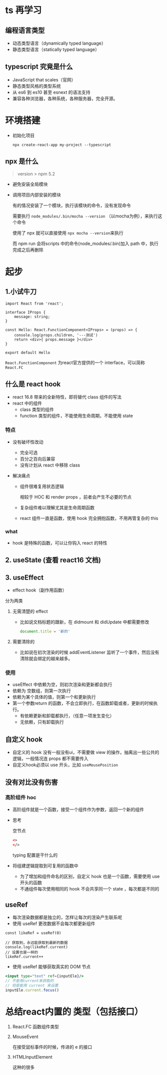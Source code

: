 # ts 再学习

## 编程语言类型

* 动态类型语言（dynamically typed language）
* 静态类型语言（statically typed language）

## typescript 究竟是什么

* JavaScript that scales（官网）
* 静态类型风格的类型系统
* 从 es6 到 es10 甚至 esnext 的语法支持
* 兼容各种浏览器，各种系统，各种服务器，完全开源。

# 环境搭建

* 初始化项目

  ```shell
  npx create-react-app my-project --typescript
  ```

## npx 是什么

>  version > npm 5.2

* 避免安装全局模块

* 调用项目内部安装的模块

  有的情况安装了一个模块，执行该模块的命令，没有发现命令

  需要执行 `node_modules/.bin/mocha --version` （以mocha为例），来执行这个命令

  使用了 npx 就可以直接使用 `npx mocha --version`来执行

  而 npm run 会将scripts 中的命令(node_modules/.bin)加入 path 中，执行完成之后再删除

# 起步

## 1.小试牛刀

```tsx
import React from 'react';

interface IProps {
    message: string;
}

const Hello: React.FunctionComponent<IProps> = (props) => {
    console.log(props.children, '---测试')
    return <div>{ props.message }</div>
}

export default Hello
```

`React.FunctionComponent` 为react官方提供的一个 interface，可以简称 `React.FC`

## 什么是 react hook

* react 16.8 带来的全新特性，即将替代 class 组件的写法
* react 中的组件
  * class 类型的组件
  * function 类型的组件，不能使用生命周期，不能使用 state 

### 特点

* 没有破坏性改动

  * 完全可选
  * 百分之百向后兼容
  * 没有计划从 react 中移除 class

* 解决痛点

  * 组件很难复用状态逻辑

    相较于 HOC 和 render props ，前者会产生不必要的节点

  * 复杂组件难以理解尤其是生命周期函数

  * react 组件一直是函数，使用 hook 完全拥抱函数，不用再管复杂的 this

### what

* hook 是特殊的函数，可以让你钩入 react 的特性

## 2. useState (查看 react16 文档)

## 3. useEffect

* effect hook（副作用函数）

分为两类

1. 无需清楚的 effect

   * 比如说文档标题的跟新，在 didmount 和 didUpdate 中都需要修改

     ```js
     document.title = '新的'
     ```

2. 需要清除的

   * 比如说在初次渲染的时候 addEventListener 监听了一个事件，然后没有清除就会绑定的越来越多。

### 使用

* useEffect 中依赖为空，则初次渲染和更新都会执行
* 依赖为 空数组，则第一次执行
* 依赖为某个具体的值，则第一个和更新执行
* 第一个参数return 的函数，不会立即执行，在函数卸载或者，更新的时候执行。
  * 有依赖更新和卸载都执行，（任意一项发生变化）
  * 无依赖，只有卸载执行

## 自定义 hook

* 自定义的 hook 没有一般没有ui，不需要做 view 的操作，抽离出一些公共的逻辑，一般情况连 props 都不需要传入
* 自定义hook必须以 use 开头，比如 `useMousePosition`

## 没有对比没有伤害

### 高阶组件 hoc

* 高阶组件就是一个函数，接受一个组件作为参数，返回一个新的组件

* 思考

  空节点

  ```html
  <>
  </>
  ```

  typing 配置是干什么的
* 将组建逻辑提取到可复用的函数中
  * 为了增加和组件命名的区别，自定义 hook 也是一个函数，需要使用 use 开头的函数
  * 不通组件每次使用相同的 hook 不会共享同一个 state ，每次都是不同的

## useRef

* 每次渲染数据都是独立的，怎样让每次的渲染产生联系呢
* 使用 useRef 更改数据不会每次都更新组件

```tsx
const likeRef = useRef(0)

// 获取到，永远能获取到最新的数据
console.log(likeRef.current)
// 设置也是一样的
likeRef.current++
```

* 使用 useRef 能够获取真实的 DOM 节点

```jsx
<input type="text" ref={inputEle}/>
// 不是用current来获取的
// 但是能用 current 来设置
inputEle.current.focus()
```





# 总结react内置的 类型（包括接口）

1.  React.FC 函数组件类型

2. MouseEvent 

   在接受鼠标事件的时候，传进的 e 的接口

3. HTMLInputElement 

   这种的很多
